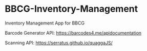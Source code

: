 # BBCG-Inventory-Management
Inventory Management App for BBCG

Barcode Generator API:
https://barcodes4.me/apidocumentation

Scanning API:
https://serratus.github.io/quaggaJS/
